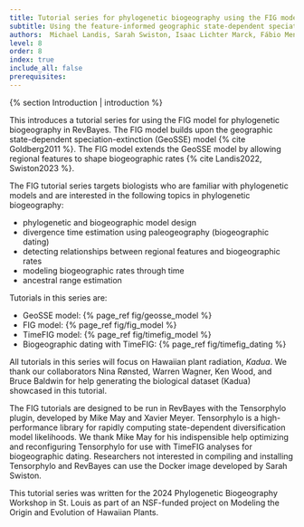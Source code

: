 ```yaml
---
title: Tutorial series for phylogenetic biogeography using the FIG model
subtitle: Using the feature-informed geographic state-dependent speciation-extinction (FIG) model for phylogenetic biogeography
authors:  Michael Landis, Sarah Swiston, Isaac Lichter Marck, Fábio Mendes, Felipe Zapata
level: 8
order: 8
index: true
include_all: false
prerequisites:
---
```


{% section Introduction | introduction %}

This introduces a tutorial series for using the FIG model for phylogenetic biogeography in RevBayes. The FIG model builds upon the geographic state-dependent speciation-extinction (GeoSSE) model {% cite Goldberg2011 %}. The FIG model extends the GeoSSE model by allowing regional features to shape biogeographic rates {% cite Landis2022, Swiston2023 %}.

The FIG tutorial series targets biologists who are familiar with phylogenetic models and are interested in the following topics in phylogenetic biogeography:

- phylogenetic and biogeographic model design
- divergence time estimation using paleogeography (biogeographic dating)
- detecting relationships between regional features and biogeographic rates
- modeling biogeographic rates through time
- ancestral range estimation

Tutorials in this series are:
- GeoSSE model: {% page_ref fig/geosse_model %}
- FIG model: {% page_ref fig/fig_model %}
- TimeFIG model: {% page_ref fig/timefig_model %}
- Biogeographic dating with TimeFIG: {% page_ref fig/timefig_dating %}

All tutorials in this series will focus on Hawaiian plant radiation, *Kadua*. We thank our collaborators Nina Rønsted, Warren Wagner, Ken Wood, and Bruce Baldwin for help generating the biological dataset (Kadua) showcased in this tutorial.

The FIG tutorials are designed to be run in RevBayes with the Tensorphylo plugin, developed by Mike May and Xavier Meyer. Tensorphylo is a high-performance library for rapidly computing state-dependent diversification model likelihoods. We thank Mike May for his indispensible help optimizing and reconfiguring Tensorphylo for use with TimeFIG analyses for biogeographic dating. Researchers not interested in compiling and installing Tensorphylo and RevBayes can use the Docker image developed by Sarah Swiston.

This tutorial series was written for the 2024 Phylogenetic Biogeography Workshop in St. Louis as part of an NSF-funded project on Modeling the Origin and Evolution of Hawaiian Plants.
